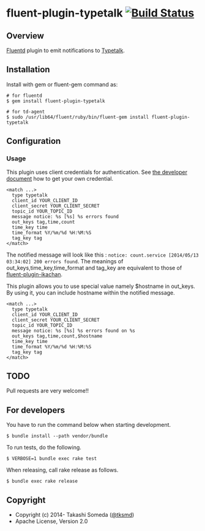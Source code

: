 # fluent-plugin-typetalk [![Build Status](https://travis-ci.org/tksmd/fluent-plugin-typetalk.png?branch=master)](https://travis-ci.org/tksmd/fluent-plugin-typetalk)

## Overview

[Fluentd](http://fluentd.org) plugin to emit notifications to [Typetalk](http://typetalk.in/).

## Installation

Install with gem or fluent-gem command as:

```
# for fluentd
$ gem install fluent-plugin-typetalk

# for td-agent
$ sudo /usr/lib64/fluent/ruby/bin/fluent-gem install fluent-plugin-typetalk
```

## Configuration

### Usage

This plugin uses client credentials for authentication. See [the developer document](http://developers.typetalk.in/oauth.html) how to get your own credential.
```
<match ...>
  type typetalk
  client_id YOUR_CLIENT_ID
  client_secret YOUR_CLIENT_SECRET
  topic_id YOUR_TOPIC_ID
  message notice: %s [%s] %s errors found
  out_keys tag,time,count
  time_key time
  time_format %Y/%m/%d %H:%M:%S
  tag_key tag
</match>
```

The notified message will look like this : `notice: count.service [2014/05/13 03:34:02] 200 errors found`. The meanings of out_keys,time_key,time_format and tag_key are equivalent to those of [fluent-plugin-ikachan](https://github.com/tagomoris/fluent-plugin-ikachan).

This plugin allows you to use special value namely $hostname in out_keys. By using it, you can include hostname within the notified message.
```
<match ...>
  type typetalk
  client_id YOUR_CLIENT_ID
  client_secret YOUR_CLIENT_SECRET
  topic_id YOUR_TOPIC_ID
  message notice: %s [%s] %s errors found on %s
  out_keys tag,time,count,$hostname
  time_key time
  time_format %Y/%m/%d %H:%M:%S
  tag_key tag
</match>
```

## TODO

Pull requests are very welcome!!

## For developers

You have to run the command below when starting development.
```
$ bundle install --path vendor/bundle
```

To run tests, do the following.
```
$ VERBOSE=1 bundle exec rake test
```

When releasing, call rake release as follows.
```
$ bundle exec rake release
```

## Copyright

* Copyright (c) 2014- Takashi Someda ([@tksmd](http://twitter.com/tksmd/))
* Apache License, Version 2.0
